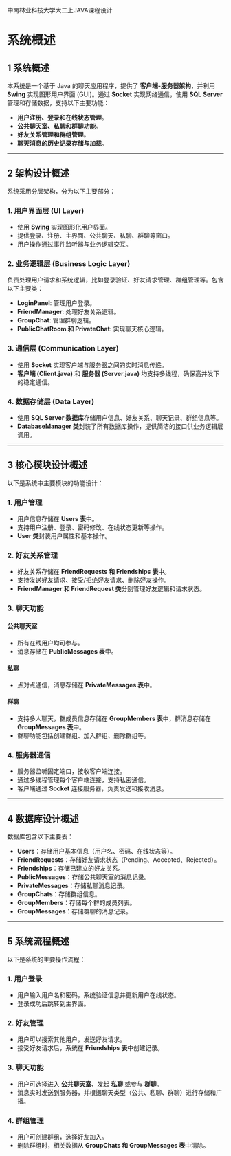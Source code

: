 中南林业科技大学大二上JAVA课程设计
# 系统概述

## 1 系统概述
本系统是一个基于 Java 的聊天应用程序，提供了 **客户端-服务器架构**，并利用 **Swing** 实现图形用户界面 (GUI)。通过 **Socket** 实现网络通信，使用 **SQL Server** 管理和存储数据，支持以下主要功能：
- **用户注册、登录和在线状态管理**。
- **公共聊天室、私聊和群聊功能**。
- **好友关系管理和群组管理**。
- **聊天消息的历史记录存储与加载**。

---

## 2 架构设计概述
系统采用分层架构，分为以下主要部分：

### 1. 用户界面层 (UI Layer)
- 使用 **Swing** 实现图形化用户界面。
- 提供登录、注册、主界面、公共聊天、私聊、群聊等窗口。
- 用户操作通过事件监听器与业务逻辑交互。

### 2. 业务逻辑层 (Business Logic Layer)
负责处理用户请求和系统逻辑，比如登录验证、好友请求管理、群组管理等。包含以下主要类：
- **LoginPanel**: 管理用户登录。
- **FriendManager**: 处理好友关系逻辑。
- **GroupChat**: 管理群聊逻辑。
- **PublicChatRoom 和 PrivateChat**: 实现聊天核心逻辑。

### 3. 通信层 (Communication Layer)
- 使用 **Socket** 实现客户端与服务器之间的实时消息传递。
- **客户端 (Client.java)** 和 **服务器 (Server.java)** 均支持多线程，确保高并发下的稳定通信。

### 4. 数据存储层 (Data Layer)
- 使用 **SQL Server 数据库**存储用户信息、好友关系、聊天记录、群组信息等。
- **DatabaseManager 类**封装了所有数据库操作，提供简洁的接口供业务逻辑层调用。

---

## 3 核心模块设计概述
以下是系统中主要模块的功能设计：

### 1. 用户管理
- 用户信息存储在 **Users 表**中。
- 支持用户注册、登录、密码修改、在线状态更新等操作。
- **User 类**封装用户属性和基本操作。

### 2. 好友关系管理
- 好友关系存储在 **FriendRequests 和 Friendships 表**中。
- 支持发送好友请求、接受/拒绝好友请求、删除好友操作。
- **FriendManager 和 FriendRequest 类**分别管理好友逻辑和请求状态。

### 3. 聊天功能
#### 公共聊天室
- 所有在线用户均可参与。
- 消息存储在 **PublicMessages 表**中。
#### 私聊
- 点对点通信，消息存储在 **PrivateMessages 表**中。
#### 群聊
- 支持多人聊天，群成员信息存储在 **GroupMembers 表**中，群消息存储在 **GroupMessages 表**中。
- 群聊功能包括创建群组、加入群组、删除群组等。

### 4. 服务器通信
- 服务器监听固定端口，接收客户端连接。
- 通过多线程管理每个客户端连接，支持私密通信。
- 客户端通过 **Socket** 连接服务器，负责发送和接收消息。

---

## 4 数据库设计概述
数据库包含以下主要表：
- **Users**：存储用户基本信息（用户名、密码、在线状态等）。
- **FriendRequests**：存储好友请求状态（Pending、Accepted、Rejected）。
- **Friendships**：存储已建立的好友关系。
- **PublicMessages**：存储公共聊天室的消息记录。
- **PrivateMessages**：存储私聊消息记录。
- **GroupChats**：存储群组信息。
- **GroupMembers**：存储每个群的成员列表。
- **GroupMessages**：存储群聊的消息记录。

---

## 5 系统流程概述
以下是系统的主要操作流程：

### 1. 用户登录
- 用户输入用户名和密码，系统验证信息并更新用户在线状态。
- 登录成功后跳转到主界面。

### 2. 好友管理
- 用户可以搜索其他用户，发送好友请求。
- 接受好友请求后，系统在 **Friendships 表**中创建记录。

### 3. 聊天功能
- 用户可选择进入 **公共聊天室**、发起 **私聊** 或参与 **群聊**。
- 消息实时发送到服务器，并根据聊天类型（公共、私聊、群聊）进行存储和广播。

### 4. 群组管理
- 用户可创建群组，选择好友加入。
- 删除群组时，相关数据从 **GroupChats 和 GroupMessages 表**中清除。
